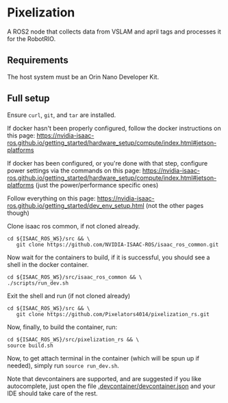 # Pixelization

A ROS2 node that collects data from VSLAM and april tags and processes it for the RobotRIO.

## Requirements

The host system must be an Orin Nano Developer Kit.
## Full setup
Ensure `curl`, `git`, and `tar` are installed.

If docker hasn't been properly configured, follow the docker instructions on this page: https://nvidia-isaac-ros.github.io/getting_started/hardware_setup/compute/index.html#jetson-platforms

If docker has been configured, or you're done with that step, configure power settings via the commands on this page: https://nvidia-isaac-ros.github.io/getting_started/hardware_setup/compute/index.html#jetson-platforms (just the power/performance specific ones)

Follow everything on this page: https://nvidia-isaac-ros.github.io/getting_started/dev_env_setup.html (not the other pages though)

Clone isaac ros common, if not cloned already.
```shell
cd ${ISAAC_ROS_WS}/src && \
   git clone https://github.com/NVIDIA-ISAAC-ROS/isaac_ros_common.git
```
Now wait for the containers to build, if it is successful, you should see a shell in the docker container.
```shell
cd ${ISAAC_ROS_WS}/src/isaac_ros_common && \
./scripts/run_dev.sh
```

Exit the shell and run (if not cloned already)
```shell
cd ${ISAAC_ROS_WS}/src && \
   git clone https://github.com/Pixelators4014/pixelization_rs.git
```
Now, finally, to build the container, run:
```shell
cd ${ISAAC_ROS_WS}/src/pixelization_rs && \
source build.sh
```

Now, to get attach terminal in the container (which will be spun up if needed), simply run `source run_dev.sh`.

Note that devcontainers are supported, and are suggested if you like autocomplete,
just open the file [.devcontainer/devcontainer.json](.devcontainer/devcontainer.json) and your IDE should take care of the rest.

